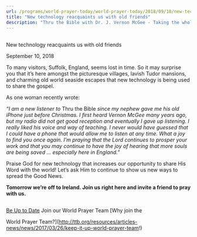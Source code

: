 ```yaml
---
url: /programs/world-prayer-today/world-prayer-today/2018/09/10/new-technology-reacquaints-us-with-old-friends
title: "New technology reacquaints us with old friends"
description: "Thru the Bible with Dr. J. Vernon McGee - Taking the whole Word to the whole world"
---
```







## 
 New technology reacquaints us with old friends


September 10, 2018




To many visitors, Suffolk, England, seems lost in time. So it may surprise you that it’s here amongst the picturesque villages, lavish Tudor mansions, and charming old world seaside escapes that new technology is being used to share the gospel.


As one woman recently wrote:


*“I am a new listener to* Thru the Bible *since my nephew gave me his old iPhone just before Christmas. I first heard Vernon McGee many years ago, but my radio did not get good reception and eventually I gave up listening. I really liked his voice and way of teaching. I never would have guessed that I could have a phone that would allow me to listen at any time. What a joy to find you once again. I’m praying that the Lord continues to prosper your work and that you may continue to have the joy of hearing that more souls are being saved … especially here in England.”*


Praise God for new technology that increases our opportunity to share His Word with the world! Let’s ask Him to continue to show us new ways to spread the Good News.


**Tomorrow we’re off to Ireland. Join us right here and invite a friend to pray with us.** 







## 




[Be Up to Date](http://feeds.feedburner.com/WorldPrayerToday "World Prayer Today RSS Feed")
Join our World Prayer Team
[Why join the  

World Prayer Team?](http://ttb.org/resources/articles-news/news/2017/03/26/keep-it-up-world-prayer-team!)




